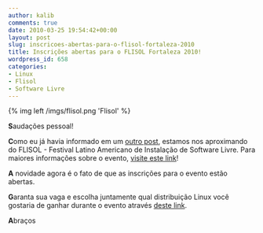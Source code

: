 ```yaml
---
author: kalib
comments: true
date: 2010-03-25 19:54:42+00:00
layout: post
slug: inscricoes-abertas-para-o-flisol-fortaleza-2010
title: Inscrições abertas para o FLISOL Fortaleza 2010!
wordpress_id: 658
categories:
- Linux
- Flisol
- Software Livre
---
```

{% img left /imgs/flisol.png 'Flisol' %}

**S**audações pessoal!




**C**omo eu já havia informado em um [outro post](http://marcelocavalcante.net/portal/2010/03/12/flisol-fortaleza-2010/), estamos nos aproximando do FLISOL - Festival Latino Americano de Instalação de Software Livre. Para maiores informações sobre o evento, [visite este link](http://flisolceara.net/FLISOL2010)!




**A** novidade agora é o fato de que as inscrições para o evento estão abertas.




**G**aranta sua vaga e escolha juntamente qual distribuição Linux você gostaria de ganhar durante o evento através [deste link](http://flisolceara.net/FLISOL2010/?page_id=82).




**A**braços
